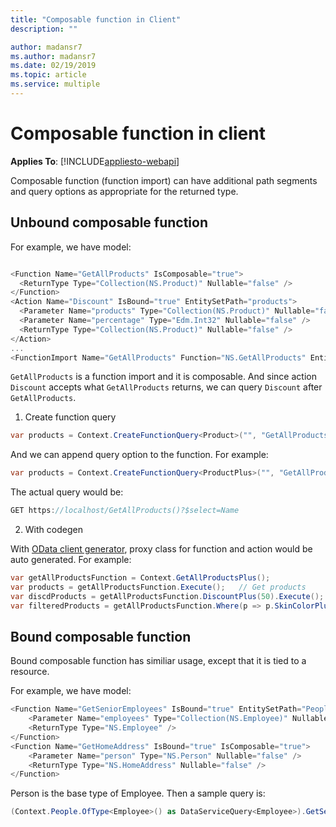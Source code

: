 ```yaml
---
title: "Composable function in Client"
description: ""

author: madansr7
ms.author: madansr7
ms.date: 02/19/2019
ms.topic: article
ms.service: multiple
---
```

# Composable function in client
**Applies To**: [!INCLUDE[appliesto-webapi](../includes/appliesto-webapi-v6.md)]

Composable function (function import) can have additional path segments and query options as appropriate for the returned type.

## Unbound composable function
For example, we have model:

```C#

<Function Name="GetAllProducts" IsComposable="true">
  <ReturnType Type="Collection(NS.Product)" Nullable="false" />
</Function>
<Action Name="Discount" IsBound="true" EntitySetPath="products">
  <Parameter Name="products" Type="Collection(NS.Product)" Nullable="false" />
  <Parameter Name="percentage" Type="Edm.Int32" Nullable="false" />
  <ReturnType Type="Collection(NS.Product)" Nullable="false" />
</Action>
...
<FunctionImport Name="GetAllProducts" Function="NS.GetAllProducts" EntitySet="Products" IncludeInServiceDocument="true" />
```

`GetAllProducts` is a function import and it is composable. And since action `Discount` accepts what `GetAllProducts` returns, we can query `Discount` after `GetAllProducts`.

1. Create function query

``` csharp
var products = Context.CreateFunctionQuery<Product>("", "GetAllProducts", true).Execute();
```

And we can append query option to the function. For example:

``` csharp
var products = Context.CreateFunctionQuery<ProductPlus>("", "GetAllProducts", true).AddQueryOption("$select", "Name").Execute();
```
The actual query would be:
``` csharp
GET https://localhost/GetAllProducts()?$select=Name
```

2. With codegen

With [OData client generator](https://blogs.msdn.com/b/odatateam/archive/2014/03/12/how-to-use-odata-client-code-generator-to-generate-client-side-proxy-class.aspx), proxy class for function and action would be auto generated.
For example:

``` csharp
var getAllProductsFunction = Context.GetAllProductsPlus();
var products = getAllProductsFunction.Execute();   // Get products 
var discdProducts = getAllProductsFunction.DiscountPlus(50).Execute();   // Call action on function
var filteredProducts = getAllProductsFunction.Where(p => p.SkinColorPlus == ColorPlus.RedPlus).Execute();   //Add query option 
```

## Bound composable function

Bound composable function has similiar usage, except that it is tied to a resource.

For example, we have model:
``` csharp
<Function Name="GetSeniorEmployees" IsBound="true" EntitySetPath="People" IsComposable="true">
    <Parameter Name="employees" Type="Collection(NS.Employee)" Nullable="false" />
    <ReturnType Type="NS.Employee" />
</Function>
<Function Name="GetHomeAddress" IsBound="true" IsComposable="true">
    <Parameter Name="person" Type="NS.Person" Nullable="false" />
    <ReturnType Type="NS.HomeAddress" Nullable="false" />
</Function>
```

Person is the base type of Employee. 
Then a sample query is:
``` csharp
(Context.People.OfType<Employee>() as DataServiceQuery<Employee>).GetSeniorEmployees().GetHomeAddress().GetValue();
```
